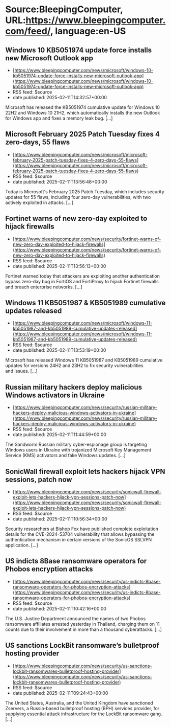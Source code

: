 # Source:BleepingComputer, URL:https://www.bleepingcomputer.com/feed/, language:en-US

## Windows 10 KB5051974 update force installs new Microsoft Outlook app
 - [https://www.bleepingcomputer.com/news/microsoft/windows-10-kb5051974-update-force-installs-new-microsoft-outlook-app](https://www.bleepingcomputer.com/news/microsoft/windows-10-kb5051974-update-force-installs-new-microsoft-outlook-app)
 - RSS feed: $source
 - date published: 2025-02-11T14:32:57+00:00

Microsoft has released the KB5051974 cumulative update for Windows 10 22H2 and Windows 10 21H2, which automatically installs the new Outlook for Windows app and fixes a memory leak bug. [...]

## Microsoft February 2025 Patch Tuesday fixes 4 zero-days, 55 flaws
 - [https://www.bleepingcomputer.com/news/microsoft/microsoft-february-2025-patch-tuesday-fixes-4-zero-days-55-flaws](https://www.bleepingcomputer.com/news/microsoft/microsoft-february-2025-patch-tuesday-fixes-4-zero-days-55-flaws)
 - RSS feed: $source
 - date published: 2025-02-11T13:56:48+00:00

Today is Microsoft's February 2025 Patch Tuesday, which includes security updates for 55 flaws, including four zero-day vulnerabilities, with two actively exploited in attacks. [...]

## Fortinet warns of new zero-day exploited to hijack firewalls
 - [https://www.bleepingcomputer.com/news/security/fortinet-warns-of-new-zero-day-exploited-to-hijack-firewalls](https://www.bleepingcomputer.com/news/security/fortinet-warns-of-new-zero-day-exploited-to-hijack-firewalls)
 - RSS feed: $source
 - date published: 2025-02-11T13:56:13+00:00

Fortinet warned today that attackers are exploiting another authentication bypass zero-day bug in FortiOS and FortiProxy to hijack Fortinet firewalls and breach enterprise networks. [...]

## Windows 11 KB5051987 & KB5051989 cumulative updates released
 - [https://www.bleepingcomputer.com/news/microsoft/windows-11-kb5051987-and-kb5051989-cumulative-updates-released](https://www.bleepingcomputer.com/news/microsoft/windows-11-kb5051987-and-kb5051989-cumulative-updates-released)
 - RSS feed: $source
 - date published: 2025-02-11T13:53:19+00:00

Microsoft has released Windows 11 KB5051987 and KB5051989 cumulative updates for versions 24H2 and 23H2 to fix security vulnerabilities and issues. [...]

## Russian military hackers deploy malicious Windows activators in Ukraine
 - [https://www.bleepingcomputer.com/news/security/russian-military-hackers-deploy-malicious-windows-activators-in-ukraine](https://www.bleepingcomputer.com/news/security/russian-military-hackers-deploy-malicious-windows-activators-in-ukraine)
 - RSS feed: $source
 - date published: 2025-02-11T11:44:59+00:00

The Sandworm Russian military cyber-espionage group is targeting Windows users in Ukraine with trojanized Microsoft Key Management Service (KMS) activators and fake Windows updates. [...]

## SonicWall firewall exploit lets hackers hijack VPN sessions, patch now
 - [https://www.bleepingcomputer.com/news/security/sonicwall-firewall-exploit-lets-hackers-hijack-vpn-sessions-patch-now](https://www.bleepingcomputer.com/news/security/sonicwall-firewall-exploit-lets-hackers-hijack-vpn-sessions-patch-now)
 - RSS feed: $source
 - date published: 2025-02-11T10:56:34+00:00

Security researchers at Bishop Fox have published complete exploitation details for the CVE-2024-53704 vulnerability that allows bypassing the authentication mechanism in certain versions of the SonicOS SSLVPN application. [...]

## US indicts 8Base ransomware operators for Phobos encryption attacks
 - [https://www.bleepingcomputer.com/news/security/us-indicts-8base-ransomware-operators-for-phobos-encryption-attacks](https://www.bleepingcomputer.com/news/security/us-indicts-8base-ransomware-operators-for-phobos-encryption-attacks)
 - RSS feed: $source
 - date published: 2025-02-11T10:42:16+00:00

The U.S. Justice Department announced the names of two Phobos ransomware affiliates arrested yesterday in Thailand, charging them on 11 counts due to their involvement in more than a thousand cyberattacks. [...]

## US sanctions LockBit ransomware’s bulletproof hosting provider
 - [https://www.bleepingcomputer.com/news/security/us-sanctions-lockbit-ransomwares-bulletproof-hosting-provider](https://www.bleepingcomputer.com/news/security/us-sanctions-lockbit-ransomwares-bulletproof-hosting-provider)
 - RSS feed: $source
 - date published: 2025-02-11T09:24:43+00:00

​The United States, Australia, and the United Kingdom have sanctioned Zservers, a Russia-based bulletproof hosting (BPH) services provider, for supplying essential attack infrastructure for the LockBit ransomware gang. [...]

